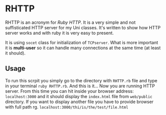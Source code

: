 RHTTP
===========
RHTTP is an acronym for *Ruby HTTP*. It is a very simple and not suffisticated HTTP server for my Uni classes. It's written to show how HTTP server works and with ruby it is very easy to present.

It is using `socet` class for initialization of `TCPserver`. What is more important it is **multi-user** so it can handle many connections at the same time (at least it should).

Usage
-----------
To run this scrpit you simply go to the directory with `RHTTP.rb` file and type in your terminal `ruby RHTTP.rb`. And this is it... Now you are running HTTP server. 
From this time you can hit inside your browser address: `localhost:3000` and it should display the `index.html` file from `web/public` directory. If you want to display another file you have to provide browser with full path rg. `localhost:3000/thi/is/the/test/file.html`
